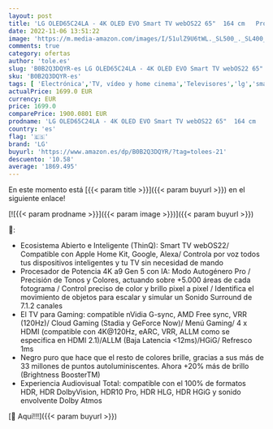 ```yaml
---
layout: post
title: 'LG OLED65C24LA - 4K OLED EVO Smart TV webOS22 65"  164 cm   Procesador Inteligente Potencia 4K a9 Gen 5 IA  Compatible formatos HDR  HDR Dolby Vision y Dolby Atmos  TV para Gaming'
date: 2022-11-06 13:51:22
image: 'https://m.media-amazon.com/images/I/51ulZ9U6tWL._SL500_._SL400_.jpg'
comments: true
category: ofertas
author: 'tole.es'
slug: 'B0B2Q3DQYR-es LG OLED65C24LA - 4K OLED EVO Smart TV webOS22 65" 164 cm...'
sku: 'B0B2Q3DQYR-es'
tags: [ 'Electrónica','TV, vídeo y home cinema','Televisores','lg','smart','tv','🇪🇸', ]
actualPrice: 1699.0 EUR
currency: EUR
price: 1699.0
comparePrice: 1900.0801 EUR
prodname: 'LG OLED65C24LA - 4K OLED EVO Smart TV webOS22 65"  164 cm   Procesador Inteligente Potencia 4K a9 Gen 5 IA  Compatible formatos HDR  HDR Dolby Vision y Dolby Atmos  TV para Gaming'
country: 'es'
flag: '🇪🇸'
brand: 'LG'
buyurl: 'https://www.amazon.es/dp/B0B2Q3DQYR/?tag=tolees-21'
descuento: '10.58'
average: '1869.495'
---
```


En este momento está [{{< param title >}}]({{< param buyurl >}}) en el siguiente enlace!

[![{{< param prodname >}}]({{< param image >}})]({{< param buyurl >}})

🔎:

- Ecosistema Abierto e Inteligente (ThinQ): Smart TV webOS22/ Compatible con Apple Home Kit, Google, Alexa/ Controla por voz todos tus dispositivos inteligentes y tu TV sin necesidad de mando
- Procesador de Potencia 4K a9 Gen 5 con IA: Modo Autogénero Pro / Precisión de Tonos y Colores, actuando sobre +5.000 áreas de cada fotograma / Control preciso de color y brillo pixel a pixel / Identifica el movimiento de objetos para escalar y simular un Sonido Surround de 7.1.2 canales
- El TV para Gaming: compatible nVidia G-sync, AMD Free sync, VRR (120Hz)/ Cloud Gaming (Stadia y GeForce Now)/ Menú Gaming/ 4 x HDMI (compatible con 4K@120Hz, eARC, VRR, ALLM como se especifica en HDMI 2.1)/ALLM (Baja Latencia <12ms)/HGiG/ Refresco 1ms
- Negro puro que hace que el resto de colores brille, gracias a sus más de 33 millones de puntos autoluminiscentes. Ahora +20% más de brillo (Brightness BoosterTM)
- Experiencia Audiovisual Total: compatible con el 100% de formatos HDR, HDR DolbyVision, HDR10 Pro, HDR HLG, HDR HGiG y sonido envolvente Dolby Atmos

[🛒 Aquí!!!]({{< param buyurl >}})
